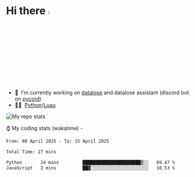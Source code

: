 # Hi there <img src="https://media.giphy.com/media/hvRJCLFzcasrR4ia7z/giphy.gif" width="5%"></a>
- 🥽 &nbsp;I’m currently working on [datalose](https://www.roblox.com/games/16971245917) and datalose assistant (discord bot on [pycord](https://github.com/Pycord-Development/pycord))
- 👨‍💻 &nbsp;[Python](https://python.org)/[Luau](https://luau.org)

<img alt="My repo stats" src="https://github-readme-stats.vercel.app/api?username=FrostX-Official&show_icons=true&theme=radical">

⌚ My coding stats (wakatime) -

<!--START_SECTION:waka-->

```txt
From: 08 April 2025 - To: 15 April 2025

Total Time: 27 mins

Python       24 mins         ██████████████████████▒░░   89.47 %
JavaScript   2 mins          ██▓░░░░░░░░░░░░░░░░░░░░░░   10.53 %
```

<!--END_SECTION:waka-->
